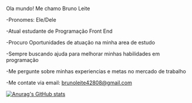 Ola mundo!
Me chamo Bruno Leite

-Pronomes: Ele/Dele

-Atual estudante de Programação Front End

-Procuro Oportunidades de atuação na minha area de estudo

-Sempre buscando ajuda para melhorar minhas habilidades em programação

-Me pergunte sobre minhas experiencias e metas no mercado de trabalho

-Me contate via email: brunoleite42808@gmail.com


[![Anurag's GitHub stats](https://github-readme-stats.vercel.app/api?username=BrunoLeiteSantos)](https://github.com/BrunoLeiteSantos/github-readme-stats)
